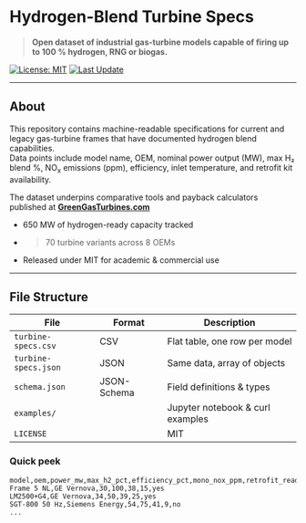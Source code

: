 # Hydrogen-Blend Turbine Specs

> **Open dataset of industrial gas-turbine models capable of firing up to 100 % hydrogen, RNG or biogas.**

[![License: MIT](https://img.shields.io/badge/License-MIT-green.svg)](LICENSE)
[![Last Update](https://img.shields.io/github/last-commit/your-github-handle/hydrogen-blend-turbine-specs?color=brightgreen)](../../commits/main)

---

## About

This repository contains machine-readable specifications for current and legacy gas-turbine frames that have documented hydrogen blend capabilities.  
Data points include model name, OEM, nominal power output (MW), max H₂ blend %, NO<sub>x</sub> emissions (ppm), efficiency, inlet temperature, and retrofit kit availability.

The dataset underpins comparative tools and payback calculators published at **[GreenGasTurbines.com](https://www.greengasturbines.com/)** 

* 650 MW of hydrogen-ready capacity tracked  
* > 70 turbine variants across 8 OEMs  
* Released under MIT for academic & commercial use

---

## File Structure

| File | Format | Description |
|------|--------|-------------|
| `turbine-specs.csv` | CSV | Flat table, one row per model |
| `turbine-specs.json` | JSON | Same data, array of objects |
| `schema.json` | JSON-Schema | Field definitions & types |
| `examples/` | | Jupyter notebook & curl examples |
| `LICENSE` | | MIT |

### Quick peek

```csv
model,oem,power_mw,max_h2_pct,efficiency_pct,mono_nox_ppm,retrofit_ready
Frame 5 NL,GE Vernova,30,100,38,15,yes
LM2500+G4,GE Vernova,34,50,39,25,yes
SGT-800 50 Hz,Siemens Energy,54,75,41,9,no
...

